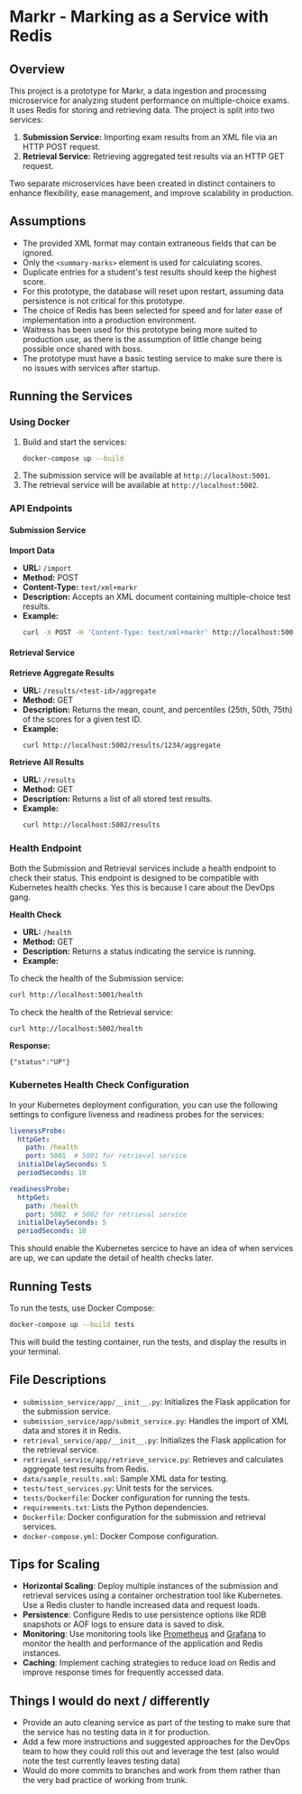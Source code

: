 # Markr - Marking as a Service with Redis

## Overview
This project is a prototype for Markr, a data ingestion and processing microservice for analyzing student performance on multiple-choice exams. It uses Redis for storing and retrieving data. The project is split into two services:
1. **Submission Service:** Importing exam results from an XML file via an HTTP POST request.
2. **Retrieval Service:** Retrieving aggregated test results via an HTTP GET request.

Two separate microservices have been created in distinct containers to enhance flexibility, ease management, and improve scalability in production.

## Assumptions
- The provided XML format may contain extraneous fields that can be ignored.
- Only the `<summary-marks>` element is used for calculating scores.
- Duplicate entries for a student's test results should keep the highest score.
- For this prototype, the database will reset upon restart, assuming data persistence is not critical for this prototype.
- The choice of Redis has been selected for speed and for later ease of implementation into a production environment. 
- Waitress has been used for this prototype being more suited to production use, as there is the assumption of little change being possible once shared with boss. 
- The prototype must have a basic testing service to make sure there is no issues with services after startup.

## Running the Services

### Using Docker
1. Build and start the services:
   ```bash
   docker-compose up --build
   ```
2. The submission service will be available at `http://localhost:5001`.
3. The retrieval service will be available at `http://localhost:5002`.

### API Endpoints

#### Submission Service

**Import Data**
- **URL:** `/import`
- **Method:** POST
- **Content-Type:** `text/xml+markr`
- **Description:** Accepts an XML document containing multiple-choice test results.
- **Example:**
  ```bash
  curl -X POST -H 'Content-Type: text/xml+markr' http://localhost:5001/import -d @data/sample_results.xml
  ```

#### Retrieval Service

**Retrieve Aggregate Results**
- **URL:** `/results/<test-id>/aggregate`
- **Method:** GET
- **Description:** Returns the mean, count, and percentiles (25th, 50th, 75th) of the scores for a given test ID.
- **Example:**
  ```bash
  curl http://localhost:5002/results/1234/aggregate
  ```

**Retrieve All Results**
- **URL:** `/results`
- **Method:** GET
- **Description:** Returns a list of all stored test results.
- **Example:**
  ```bash
  curl http://localhost:5002/results
  ```

### Health Endpoint
Both the Submission and Retrieval services include a health endpoint to check their status. This endpoint is designed to be compatible with Kubernetes health checks. Yes this is because I care about the DevOps gang. 

**Health Check**
- **URL:** `/health`
- **Method:** GET
- **Description:** Returns a status indicating the service is running.
- **Example:**

To check the health of the Submission service:

```bash
curl http://localhost:5001/health
```
To check the health of the Retrieval service:

```bash
curl http://localhost:5002/health
```
**Response:**
```text
{"status":"UP"}
```

### Kubernetes Health Check Configuration
In your Kubernetes deployment configuration, you can use the following settings to configure liveness and readiness probes for the services:

```yaml
livenessProbe:
  httpGet:
    path: /health
    port: 5001  # 5001 for retrieval service
  initialDelaySeconds: 5
  periodSeconds: 10

readinessProbe:
  httpGet:
    path: /health
    port: 5002  # 5002 for retrieval service
  initialDelaySeconds: 5
  periodSeconds: 10
```
This should enable the Kubernetes sercice to have an idea of when services are up, we can update the detail of health checks later.

## Running Tests

To run the tests, use Docker Compose:

```bash
docker-compose up --build tests
```

This will build the testing container, run the tests, and display the results in your terminal.


## File Descriptions
- `submission_service/app/__init__.py`: Initializes the Flask application for the submission service.
- `submission_service/app/submit_service.py`: Handles the import of XML data and stores it in Redis.
- `retrieval_service/app/__init__.py`: Initializes the Flask application for the retrieval service.
- `retrieval_service/app/retrieve_service.py`: Retrieves and calculates aggregate test results from Redis.
- `data/sample_results.xml`: Sample XML data for testing.
- `tests/test_services.py`: Unit tests for the services.
- `tests/Dockerfile`: Docker configuration for running the tests.
- `requirements.txt`: Lists the Python dependencies.
- `Dockerfile`: Docker configuration for the submission and retrieval services.
- `docker-compose.yml`: Docker Compose configuration.

## Tips for Scaling
- **Horizontal Scaling**: Deploy multiple instances of the submission and retrieval services using a container orchestration tool like Kubernetes. Use a Redis cluster to handle increased data and request loads.
- **Persistence**: Configure Redis to use persistence options like RDB snapshots or AOF logs to ensure data is saved to disk.
- **Monitoring**: Use monitoring tools like [Prometheus](https://prometheus.io) and [Grafana](https://grafana.com) to monitor the health and performance of the application and Redis instances.
- **Caching**: Implement caching strategies to reduce load on Redis and improve response times for frequently accessed data.

## Things I would do next / differently

- Provide an auto cleaning service as part of the testing to make sure that the service has no testing data in it for production. 
- Add a few more instructions and suggested approaches for the DevOps team to how they could roll this out and leverage the test (also would note the test currently leaves testing data)
- Would do more commits to branches and work from them rather than the very bad practice of working from trunk. 
